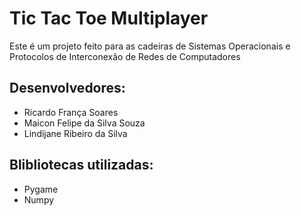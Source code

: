 # Tic Tac Toe Multiplayer
Este é um projeto feito para as cadeiras de Sistemas Operacionais e Protocolos de Interconexão de Redes de Computadores

## Desenvolvedores:
 - Ricardo França Soares
 - Maicon Felipe da Silva Souza
 - Lindijane Ribeiro da Silva

## Blibliotecas utilizadas:
 - Pygame
 - Numpy
